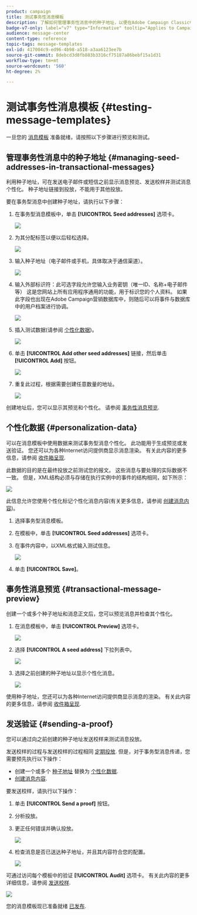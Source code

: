 ```yaml
---
product: campaign
title: 测试事务性消息模板
description: 了解如何管理事务性消息中的种子地址，以便在Adobe Campaign Classic中预览和测试它们
badge-v7-only: label="v7" type="Informative" tooltip="Applies to Campaign Classic v7 only"
audience: message-center
content-type: reference
topic-tags: message-templates
exl-id: 417004c9-ed96-4b98-a518-a3aa6123ee7b
source-git-commit: 8debcd3d8fb883b3316cf75187a86bebf15a1d31
workflow-type: tm+mt
source-wordcount: '560'
ht-degree: 2%

---
```


# 测试事务性消息模板 {#testing-message-templates}



一旦您的 [消息模板](../../message-center/using/creating-the-message-template.md) 准备就绪，请按照以下步骤进行预览和测试。

## 管理事务性消息中的种子地址 {#managing-seed-addresses-in-transactional-messages}

利用种子地址，可在发送电子邮件或短信之前显示消息预览、发送校样并测试消息个性化。 种子地址链接到投放，不能用于其他投放。

要在事务型消息中创建种子地址，请执行以下步骤：

1. 在事务型消息模板中，单击 **[!UICONTROL Seed addresses]** 选项卡。

   ![](assets/messagecenter_create_seedaddr_001.png)

1. 为其分配标签以便以后轻松选择。

   ![](assets/messagecenter_create_seedaddr_002.png)

1. 输入种子地址（电子邮件或手机，具体取决于通信渠道）。

   ![](assets/messagecenter_create_seedaddr_003.png)

1. 输入外部标识符：此可选字段允许您输入业务密钥（唯一ID、名称+电子邮件等） 这是您网站上所有应用程序通用的功能，用于标识您的个人资料。 如果此字段也出现在Adobe Campaign营销数据库中，则随后可以将事件与数据库中的用户档案进行协调。

   ![](assets/messagecenter_create_seedaddr_003bis.png)

1. 插入测试数据(请参阅 [个性化数据](#personalization-data))。

   ![](assets/messagecenter_create_custo_001.png)

   <!--## Creating several seed addresses {#creating-several-seed-addresses}-->
1. 单击 **[!UICONTROL Add other seed addresses]** 链接，然后单击 **[!UICONTROL Add]** 按钮。

   ![](assets/messagecenter_create_seedaddr_004.png)

   <!--1. Follow the configuration steps for a seed address detailed in the [Creating a seed address](#creating-a-seed-address) section.-->
1. 重复此过程，根据需要创建任意数量的地址。

   ![](assets/messagecenter_create_seedaddr_008.png)

创建地址后，您可以显示其预览和个性化。 请参阅 [事务性消息预览](#transactional-message-preview).

## 个性化数据 {#personalization-data}

可以在消息模板中使用数据来测试事务型消息个性化。 此功能用于生成预览或发送验证。 您还可以为各种Internet访问提供商显示消息渲染。 有关此内容的更多信息，请参阅 [收件箱呈现](../../delivery/using/inbox-rendering.md).

此数据的目的是在最终投放之前测试您的报文。 这些消息与要处理的实际数据不一致。 但是，XML结构必须与存储在执行实例中的事件的结构相同，如下所示：

![](assets/messagecenter_create_custo_006.png)

此信息允许您使用个性化标记个性化消息内容(有关更多信息，请参阅 [创建消息内容](../../message-center/using/creating-the-message-template.md#creating-message-content))。

1. 选择事务型消息模板。

1. 在模板中，单击 **[!UICONTROL Seed addresses]** 选项卡。

1. 在事件内容中，以XML格式输入测试信息。

   ![](assets/messagecenter_create_custo_001.png)

1. 单击 **[!UICONTROL Save]**。

## 事务性消息预览 {#transactional-message-preview}

创建一个或多个种子地址和消息正文后，您可以预览消息并检查其个性化。

1. 在消息模板中，单击 **[!UICONTROL Preview]** 选项卡。

   ![](assets/messagecenter_preview_001.png)

1. 选择 **[!UICONTROL A seed address]** 下拉列表中。

   ![](assets/messagecenter_preview_002.png)

1. 选择之前创建的种子地址以显示个性化消息。

   ![](assets/messagecenter_create_seedaddr_009.png)

使用种子地址，您还可以为各种Internet访问提供商显示消息的渲染。 有关此内容的更多信息，请参阅 [收件箱呈现](../../delivery/using/inbox-rendering.md).

## 发送验证 {#sending-a-proof}

您可以通过向之前创建的种子地址发送校样来测试消息投放。

发送校样的过程与发送校样的过程相同 [定期投放](../../delivery/using/steps-validating-the-delivery.md#sending-a-proof). 但是，对于事务型消息传递，您需要预先执行以下操作：

* 创建一个或多个 [种子地址](#managing-seed-addresses-in-transactional-messages) 替换为 [个性化数据](#personalization-data).
* [创建消息内容](../../message-center/using/creating-the-message-template.md#creating-message-content).

要发送校样，请执行以下操作：

1. 单击 **[!UICONTROL Send a proof]** 按钮。
1. 分析投放。
1. 更正任何错误并确认投放。

   ![](assets/messagecenter_send_proof_001.png)

1. 检查消息是否已送达种子地址，并且其内容符合您的配置。

   ![](assets/messagecenter_send_proof_002.png)

可通过访问每个模板中的验证 **[!UICONTROL Audit]** 选项卡。 有关此内容的更多详细信息，请参阅 [发送校样](../../delivery/using/steps-validating-the-delivery.md#sending-a-proof).

![](assets/messagecenter_send_proof_003.png)

您的消息模板现已准备就绪 [已发布](../../message-center/using/publishing-message-templates.md).